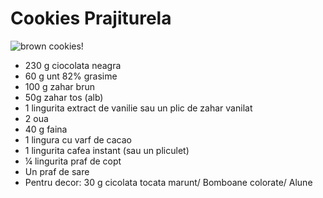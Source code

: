 ---
---
# Cookies Prajiturela

![brown cookies!](https://lh3.googleusercontent.com/g2Sygb8mVFVvg1qz3lrNJ6i5kD-aG-e936ZXcftxKzzGd1yVygGPJIYIphrNsF1czRLdCrhPoMXXHutw_Z7iNFhMt3G-LZhIEv1_Qzkt1hy6LFB04rcuccAOZPw_ybErhDSvK5YY6tXYEf0NPA4VSrYJ4uAqBLaGz_kASPYq2h28YuAV-fKEJxTRq4HL3Pj5N4IbwM2t35fixzl4PWtBdzwX7O2b-lxOgZ5kUbRXsiY6BycBP1WkX9JogWHM3hG05xFkH21JuvBLnf--1ktNENXLASpqq7htBsqxO9zgX1pq_3UyO11PLRCRlX6vnm7XqCsHRClwLpC4Tx65BgXF_GTSJW7UFT8O1betqQkGUoxk_liHZNOd9wcWw4m2SkldvYlyO_cG7e1kQmWVkSyskmFew9-dxQH0KJ3c89FRwqApAFXKh1eT_H2UYBI9vK7Hjc_-9vng7bPO_-pmNjLEHw5OXjfvhK0T6fkeXErZssawqo470Ln6paANpdiZ4rf4-PkOQHgBnixAzGMXYpATdiHYafHIC5oLczSU34Kah_bSWO2MMt8hNNU3DrRsJ9E-_900kkJLwZ5bTNyp2HkPEwcpDhEWfIg9xJwfpoe_XQzjahKGQLxUkqE6n0mbiukRAz_buizfePBlyslQV1_dbR6WnB5ghN76pDS1VYSeSL4lDFdy9xPSkMQB7XgZ-98=w477-h358-no "brown cookies")

- 230 g ciocolata neagra
- 60 g unt 82% grasime
- 100 g zahar brun
- 50g zahar tos (alb)
- 1 lingurita extract de vanilie sau un plic de zahar vanilat
- 2 oua
- 40 g faina
- 1 lingura cu varf de cacao
- 1 lingurita cafea instant (sau un pliculet)
- ¼ lingurita praf de copt
- Un praf de sare
- Pentru decor: 30 g cicolata tocata marunt/ Bomboane colorate/ Alune

